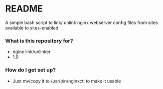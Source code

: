 # README #

A simple bash script to link/ unlink nginx webserver config files from sites available to sites-enabled.

### What is this repository for? ###

* nginx link/unlinker
* 1.0

### How do I get set up? ###

* Just mv/copy it to /usr/bin/nginxctl to make it usable